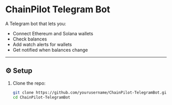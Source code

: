 # ChainPilot Telegram Bot

A Telegram bot that lets you:
- Connect Ethereum and Solana wallets
- Check balances
- Add watch alerts for wallets
- Get notified when balances change

---

## ⚙️ Setup

1. Clone the repo:
   ```bash
   git clone https://github.com/yourusername/ChainPilot-TelegramBot.git
   cd ChainPilot-TelegramBot
